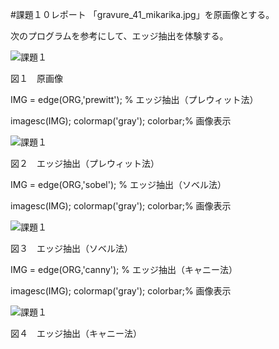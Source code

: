 #課題１０レポート
「gravure_41_mikarika.jpg」を原画像とする。

次のプログラムを参考にして、エッジ抽出を体験する。

![課題１](https://github.com/NishiharaYuuki/Matlab/blob/master/image/kadai10-1.png)

図１　原画像

IMG = edge(ORG,'prewitt'); % エッジ抽出（プレウィット法）

imagesc(IMG); colormap('gray'); colorbar;% 画像表示

![課題１](https://github.com/NishiharaYuuki/Matlab/blob/master/image/kadai10-2.png)

図２　エッジ抽出（プレウィット法）　

IMG = edge(ORG,'sobel'); % エッジ抽出（ソベル法）

imagesc(IMG); colormap('gray'); colorbar;% 画像表示

![課題１](https://github.com/NishiharaYuuki/Matlab/blob/master/image/kadai10-3.png)

図３　エッジ抽出（ソベル法）　

IMG = edge(ORG,'canny'); % エッジ抽出（キャニー法）

imagesc(IMG); colormap('gray'); colorbar;% 画像表示

![課題１](https://github.com/NishiharaYuuki/Matlab/blob/master/image/kadai10-4.png)

図４　エッジ抽出（キャニー法）

